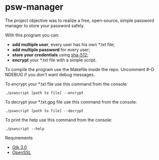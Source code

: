 # psw-manager

The project objective was to realize a free, open-source, simple password manager to store your password safely.

With this program you can:
- **add multiple user**, every user has his own *.txt file;
- **add multiple password** for every user;
- **store your credentials** using [sha-512](https://en.wikipedia.org/wiki/SHA-2);
- **encrypt** your *.txt file with a simple script.

To compile the program use the Makefile inside the repo.
Uncomment #-D NDEBUG if you don't want debug messages.

To encrypt your *.txt file use this command from the console:
```
./pswscript [path to file] --encrypt
```

To decrypt your *.txt.gpg file use this command from the console:
```
./pswscript [path to file] --decrypt
```

To print the help use this command from the console:
```
./pswscript --help
```

Requirements
- [Gtk 3.0](http://www.gtk.org/download/index.php)
- [OpenSSL](https://it.wikipedia.org/wiki/OpenSSL)
